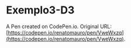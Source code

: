 # Exemplo3-D3

A Pen created on CodePen.io. Original URL: [https://codepen.io/renatomauro/pen/VweWxzq](https://codepen.io/renatomauro/pen/VweWxzq).


